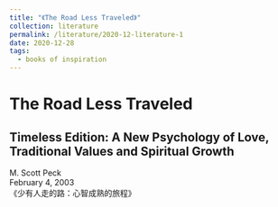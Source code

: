 ```yaml
---
title: "《The Road Less Traveled》"
collection: literature
permalink: /literature/2020-12-literature-1
date: 2020-12-28
tags:
  - books of inspiration
---
```


The Road Less Traveled
======
Timeless Edition: A New Psychology of Love, Traditional Values and Spiritual Growth
------

M. Scott Peck\
February 4, 2003\
《少有人走的路：心智成熟的旅程》

